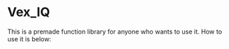 # Vex_IQ
This is a premade function library for anyone who wants to use it. How to use it is below:
